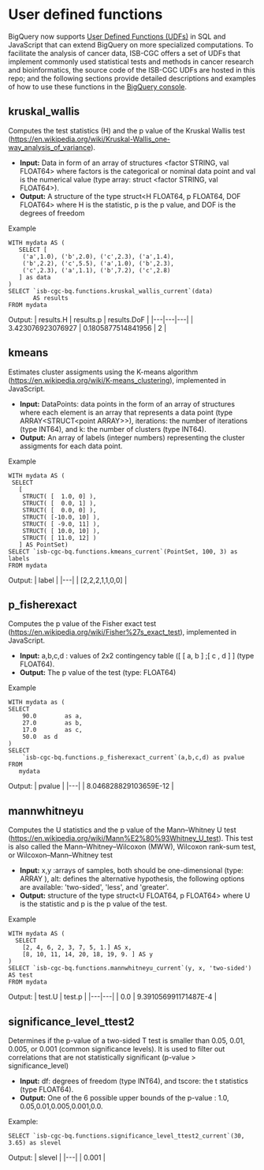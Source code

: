 # User defined functions
BigQuery now supports [User Defined Functions (UDFs)](https://cloud.google.com/bigquery/docs/reference/standard-sql/user-defined-functions) in SQL and JavaScript that can extend BigQuery on more specialized computations. To facilitate the analysis of cancer data, ISB-CGC offers a set of UDFs that implement commonly used statistical tests and methods in cancer research and bioinformatics, the source code of the ISB-CGC UDFs are hosted in this repo; and the following sections provide detailed descriptions and examples of how to use these functions in the [BigQuery console](https://console.cloud.google.com/bigquery).  

## kruskal_wallis 
Computes the test statistics (H) and the p value of the Kruskal Wallis test (https://en.wikipedia.org/wiki/Kruskal-Wallis_one-way_analysis_of_variance).

- **Input:** Data in form of an array of structures <factor STRING, val FLOAT64> where factors is the categorical or nominal data point and val is the numerical value (type array: struct <factor STRING, val FLOAT64>).
- **Output:** A structure of the type struct<H FLOAT64, p FLOAT64, DOF FLOAT64> where H is the statistic, p is the p value, and DOF is the degrees of freedom

Example
```
WITH mydata AS (
   SELECT [
    ('a',1.0), ('b',2.0), ('c',2.3), ('a',1.4),
    ('b',2.2), ('c',5.5), ('a',1.0), ('b',2.3),
    ('c',2.3), ('a',1.1), ('b',7.2), ('c',2.8)
   ] as data
) 
SELECT `isb-cgc-bq.functions.kruskal_wallis_current`(data) 
       AS results
FROM mydata
```

Output:
| results.H  | results.p  | results.DoF  |
|---|---|---|
| 3.423076923076927  | 0.1805877514841956  |  2 | 

## kmeans
Estimates cluster assigments using the K-means algorithm (https://en.wikipedia.org/wiki/K-means_clustering), implemented in JavaScript.

- **Input:** DataPoints: data points in the form of an array of structures where each element is an array that represents a data point
  (type ARRAY<STRUCT<point ARRAY<FLOAT64>>>), iterations: the number of iterations (type INT64), and k: the number of clusters (type INT64).
- **Output:** An array of labels (integer numbers) representing the cluster assigments for each data point.

Example
```
WITH mydata AS (
 SELECT
   [
    STRUCT( [  1.0, 0] ),
    STRUCT( [  0.0, 1] ),
    STRUCT( [  0.0, 0] ),
    STRUCT( [-10.0, 10] ),
    STRUCT( [ -9.0, 11] ),
    STRUCT( [ 10.0, 10] ),
    STRUCT( [ 11.0, 12] )
   ] AS PointSet)
SELECT `isb-cgc-bq.functions.kmeans_current`(PointSet, 100, 3) as labels
FROM mydata
```

Output:
| label |
|---|
| [2,2,2,1,1,0,0] | 

## p_fisherexact
Computes the p value of the Fisher exact test (https://en.wikipedia.org/wiki/Fisher%27s_exact_test), implemented in JavaScript.

- **Input:** a,b,c,d : values of 2x2 contingency table ([ [ a, b ] ;[ c , d ] ] (type FLOAT64).
- **Output:** The p value of the test (type: FLOAT64)

Example
```
WITH mydata as (
SELECT
    90.0        as a,
    27.0        as b,
    17.0        as c,
    50.0  as d
)
SELECT
    `isb-cgc-bq.functions.p_fisherexact_current`(a,b,c,d) as pvalue
FROM
   mydata
```

Output:
| pvalue |
|---|
| 8.046828829103659E-12 | 

## mannwhitneyu
Computes the U statistics and the p value of the Mann–Whitney U test (https://en.wikipedia.org/wiki/Mann%E2%80%93Whitney_U_test). This test is also called the Mann–Whitney–Wilcoxon (MWW), Wilcoxon rank-sum test, or Wilcoxon–Mann–Whitney test

- **Input:** x,y :arrays of samples, both should be one-dimensional (type: ARRAY<FLOAT64> ), alt: defines the alternative hypothesis, the following options are available: 'two-sided', 'less', and 'greater'.
- **Output:** structure of the type struct<U FLOAT64, p FLOAT64> where U is the statistic and p is the p value of the test.

Example
```
WITH mydata AS (
  SELECT
    [2, 4, 6, 2, 3, 7, 5, 1.] AS x,
    [8, 10, 11, 14, 20, 18, 19, 9. ] AS y
)
SELECT `isb-cgc-bq.functions.mannwhitneyu_current`(y, x, 'two-sided') AS test
FROM mydata
```

Output:
| test.U | test.p |
|---|---|
| 0.0 | 9.391056991171487E-4 | 

## significance_level_ttest2
Determines if the p-value of a two-sided T test is smaller than  0.05, 0.01, 0.005, or 0.001 (common significance levels). It is used to filter out correlations that are not statistically significant (p-value > significance_level)

- **Input:** df: degrees of freedom (type INT64), and tscore: the t statistics (type FLOAT64).
- **Output:** One of the 6 possible upper bounds of the p-value : 1.0, 0.05,0.01,0.005,0.001,0.0.

Example:
```
SELECT `isb-cgc-bq.functions.significance_level_ttest2_current`(30, 3.65) as slevel
```
Output:
| slevel |
|---|
| 0.001 |
